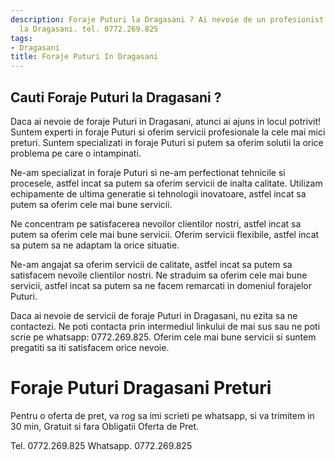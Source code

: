 ```yaml
---
description: Foraje Puturi la Dragasani ? Ai nevoie de un profesionist in Foraje Puturi
  la Dragasani. tel. 0772.269.825
tags:
- Dragasani
title: Foraje Puturi In Dragasani
---
```



## Cauti Foraje Puturi la Dragasani ?

Daca ai nevoie de foraje Puturi in Dragasani, atunci ai ajuns in locul potrivit! Suntem experti in foraje Puturi si oferim servicii profesionale la cele mai mici preturi. Suntem specializati in foraje Puturi si putem sa oferim solutii la orice problema pe care o intampinati.

Ne-am specializat in foraje Puturi si ne-am perfectionat tehnicile si procesele, astfel incat sa putem sa oferim servicii de inalta calitate. Utilizam echipamente de ultima generatie si tehnologii inovatoare, astfel incat sa putem sa oferim cele mai bune servicii.

Ne concentram pe satisfacerea nevoilor clientilor nostri, astfel incat sa putem sa oferim cele mai bune servicii. Oferim servicii flexibile, astfel incat sa putem sa ne adaptam la orice situatie.

Ne-am angajat sa oferim servicii de calitate, astfel incat sa putem sa satisfacem nevoile clientilor nostri. Ne straduim sa oferim cele mai bune servicii, astfel incat sa putem sa ne facem remarcati in domeniul forajelor Puturi.

Daca ai nevoie de servicii de foraje Puturi in Dragasani, nu ezita sa ne contactezi. Ne poti contacta prin intermediul linkului de mai sus sau ne poti scrie pe whatsapp: 0772.269.825. Oferim cele mai bune servicii si suntem pregatiti sa iti satisfacem orice nevoie.

# Foraje Puturi Dragasani Preturi
Pentru o oferta de pret, va rog sa imi scrieti pe whatsapp, si va trimitem in 30 min, Gratuit si fara Obligatii Oferta de Pret.

Tel. 0772.269.825
Whatsapp. 0772.269.825